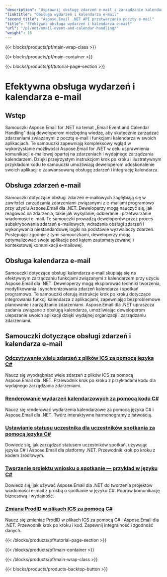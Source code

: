 ```yaml
---
"description": "Usprawnij obsługę zdarzeń e-mail i zarządzanie kalendarzem dzięki samouczkom Aspose.Email dla .NET. Naucz się automatyzować zdarzenia e-mail i płynnie integrować funkcje kalendarza."
"linktitle": "Obsługa wydarzeń i kalendarza e-mail"
"second_title": "Aspose.Email .NET API przetwarzania poczty e-mail"
"title": "Efektywna obsługa wydarzeń i kalendarza e-mail"
"url": "/pl/net/email-event-and-calendar-handling/"
"weight": 15
---
```


{{< blocks/products/pf/main-wrap-class >}}

{{< blocks/products/pf/main-container >}}

{{< blocks/products/pf/tutorial-page-section >}}

# Efektywna obsługa wydarzeń i kalendarza e-mail


## Wstęp

Samouczki Aspose.Email for .NET na temat „Email Event and Calendar Handling” dają deweloperom niezbędną wiedzę, aby skutecznie zarządzać zdarzeniami związanymi z pocztą e-mail i funkcjami kalendarza w swoich aplikacjach. Te samouczki zapewniają kompleksowy wgląd w wykorzystanie możliwości Aspose.Email for .NET w celu usprawnienia komunikacji e-mailowej opartej na zdarzeniach i wydajnego zarządzania kalendarzem. Dzięki przejrzystym instrukcjom krok po kroku i ilustratywnym przykładom kodu te samouczki umożliwiają deweloperom udoskonalenie swoich aplikacji o zaawansowaną obsługę zdarzeń i integrację kalendarza.

## Obsługa zdarzeń e-mail

Samouczki dotyczące obsługi zdarzeń e-mailowych zagłębiają się w zawiłości zarządzania zdarzeniami związanymi z e-mailami programowo przy użyciu Aspose.Email dla .NET. Deweloperzy mogą nauczyć się, jak reagować na zdarzenia, takie jak wysyłanie, odbieranie i przetwarzanie wiadomości e-mail. Te samouczki prowadzą deweloperów przez proces subskrybowania zdarzeń e-mailowych, wdrażania obsługi zdarzeń i wykonywania niestandardowej logiki na podstawie wyzwalaczy zdarzeń. Postępując zgodnie z tymi samouczkami, deweloperzy mogą optymalizować swoje aplikacje pod kątem zautomatyzowanej i kontekstowej komunikacji e-mailowej.

## Obsługa kalendarza e-mail

Samouczki dotyczące obsługi kalendarza e-mail skupiają się na efektywnym zarządzaniu funkcjami związanymi z kalendarzem przy użyciu Aspose.Email dla .NET. Deweloperzy mogą eksplorować techniki tworzenia, modyfikowania i synchronizowania zdarzeń kalendarza i spotkań programowo. Te samouczki oferują instrukcje krok po kroku dotyczące integrowania funkcji kalendarza z aplikacjami, zapewniając bezproblemowe planowanie i zarządzanie zdarzeniami. Aspose.Email dla .NET upraszcza zadania związane z obsługą kalendarza, umożliwiając deweloperom ulepszanie swoich aplikacji dzięki wydajnej organizacji i zarządzaniu zdarzeniami.

## Samouczki dotyczące obsługi zdarzeń i kalendarza e-mail

### [Odczytywanie wielu zdarzeń z plików ICS za pomocą języka C#](./reading-multiple-events-from-ics-files-with-csharp/)
Naucz się wyodrębniać wiele zdarzeń z plików ICS za pomocą Aspose.Email dla .NET. Przewodnik krok po kroku z przykładami kodu dla wydajnego zarządzania zdarzeniami.
### [Renderowanie wydarzeń kalendarzowych za pomocą kodu C#](./rendering-calendar-events-using-csharp-code/)
Naucz się renderować wydarzenia kalendarzowe za pomocą języka C# i Aspose.Email dla .NET. Twórz interaktywne harmonogramy z łatwością.
### [Ustawianie statusu uczestnika dla uczestników spotkania za pomocą języka C#](./setting-participant-status-for-appointment-attendees-with-csharp/)
Dowiedz się, jak zarządzać statusem uczestników spotkań, używając języka C# i Aspose.Email dla platformy .NET. Przewodnik krok po kroku z kodem źródłowym.
### [Tworzenie projektu wniosku o spotkanie — przykład w języku C#](./crafting-a-draft-appointment-request-csharp-example/)
Dowiedz się, jak używać Aspose.Email dla .NET do tworzenia projektów wiadomości e-mail z prośbą o spotkanie w języku C#. Popraw komunikację biznesową i wydajność.
### [Zmiana ProdID w plikach ICS za pomocą C#](./altering-prodid-in-ics-files-with-csharp/)
Naucz się zmieniać ProdID w plikach ICS za pomocą C# i Aspose.Email dla .NET. Przewodnik krok po kroku i kod. Zapewnij integralność i zgodność danych. 

{{< /blocks/products/pf/tutorial-page-section >}}

{{< /blocks/products/pf/main-container >}}

{{< /blocks/products/pf/main-wrap-class >}}

{{< blocks/products/products-backtop-button >}}